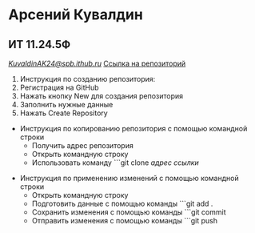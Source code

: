 # Арсений Кувалдин
## ИТ 11.24.5Ф
*KuvaldinAK24@spb.ithub.ru*
[Ссылка на репозиторий](https://github.com/Ars-XD/SystemA)

1. Инструкция по созданию репозитория:
  1. Регистрация на GitHub
  2. Нажать кнопку New для создания репозитория
  3. Заполнить нужные данные
  4. Нажать Create Repository

* Инструкция по копированию репозитория с помощью командной строки
  * Получить адрес репозитория
  * Открыть командную строку
  * Использовать команду ```git clone *адрес ссылки*

- Инструкция по применению изменений с помощью командной строки
  - Открыть командную строку
  - Подготовить данные с помощью команды ```git add .
  - Сохранить изменения с помощью команды ```git commit
  - Отправить изменения с помощью команды ```git push




   

